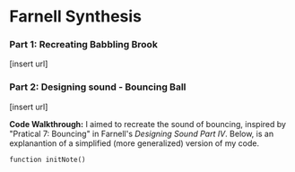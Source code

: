 # Farnell Synthesis

### Part 1: Recreating Babbling Brook
[insert url]

### Part 2: Designing sound - Bouncing Ball
[insert url]

**Code Walkthrough:**
I aimed to recreate the sound of bouncing, inspired by "Pratical 7: Bouncing" in Farnell's *Designing Sound Part IV*.
Below, is an explanantion of a simplified (more generalized) version of my code.

``` function initNote() ```
